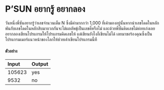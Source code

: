 # P’SUN อยากรู้ อยากลอง

วันหนึ่งพี่ซันอยากรู้ว่าเลขจำนวนเต็ม N ซึ่งมีค่ามากกว่า 1,000 ที่เค้ามองอยู่นั้นหากนำเลขโดดในหลักพันกับเลขโดดในหลักสิบมาบวกกันจะได้ผลลัพธุ์เป็นเลขคี่หรือไม่ 
และด้วยพี่ซันคิดเลขไม่ค่อยเก่งเลยอยากลองเขียนโปรแกรมให้โปรแกรมคิดเลขให้ แต่เขียนยังไงก็เขียนไม่ได้ เลยมาขอร้องคุณซึ่งเป็นโปรแกรมเมอร์แนวหน้าของโลกให้ช่วยเค้าเขียนโปรแกรมนี้ที 

#### ตัวอย่าง

| Input | Output |
| :---- | :----- |
| 105623 | yes |
| 9532 | no |
